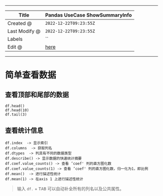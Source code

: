 -----

| Title         | Pandas UseCase ShowSummaryInfo                       |
| ------------- | ---------------------------------------------------- |
| Created @     | `2022-12-22T09:23:55Z`                               |
| Last Modify @ | `2022-12-22T09:23:55Z`                               |
| Labels        | \`\`                                                 |
| Edit @        | [here](https://github.com/junxnone/xwiki/issues/197) |

-----

# 简单查看数据

## 查看顶部和尾部的数据

    df.head()
    df.head(10)
    df.tail(3)

## 查看统计信息

    df.index  -> 显示索引
    df.columns  -> 获取列名
    df.dtypes  -> 列具有不同的数据类型
    df.describe() -> 显示数据的快速统计摘要
    df.coef.value_counts() -> 查看 ’coef' 列的直方图化数
    df.coef.value_counts(1) -> 查看 ’coef' 列的直方图化数，归一化为1，即比例
    df.mean()  -> 进行描述性统计
    df.mean(1) -> 在axis 1 上进行描述性统计

> 输入 `df.` + <kbd>TAB</kbd> 可以自动补全所有的列名以及公共属性。
